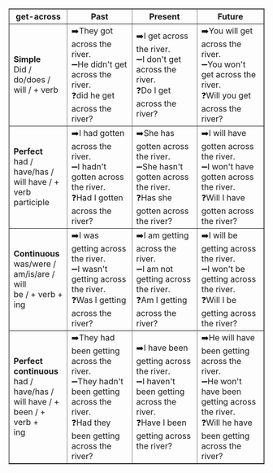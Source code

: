<table border="1" cellpadding="5" cellspacing="0">
  <tr>
    <th>get-across</th>
    <th>Past</th>
    <th>Present</th>
    <th>Future</th>
  </tr>
  <tr>
    <td><strong>Simple</strong><br>Did / do/does /<br>will / + verb</td>
    <td>
      ➡️They got across the river.<br>
      ➖He didn't get across the river.<br>
      ❓did he get across the river?<br>
    </td>
    <td>
      ➡️I get across the river.<br>
      ➖I don't get across the river.<br>
      ❓Do I get across the river?<br>
    </td>
    <td>
      ➡️You will get across the river.<br>
      ➖You won't get across the river.<br>
      ❓Will you get across the river?<br>
    </td>
  </tr>
  <tr>
    <td><strong>Perfect</strong><br>had / have/has /<br>will have / +<br>verb participle</td>
    <td>
      ➡️I had gotten across the river.<br>
      ➖I hadn't gotten across the river.<br>
      ❓Had I gotten across the river?<br>
    </td>
    <td>
      ➡️She has gotten across the river.<br>
      ➖She hasn't gotten across the river.<br>
      ❓Has she gotten across the river?<br>
    </td>
    <td>
      ➡️I will have gotten across the river.<br>
      ➖I won't have gotten across the river.<br>
      ❓Will I have gotten across the river?<br>
    </td>
  </tr>
  <tr>
    <td><strong>Continuous</strong><br>was/were /<br>am/is/are / will<br>be / + verb +<br>ing</td>
    <td>
      ➡️I was getting across the river.<br>
      ➖I wasn't getting across the river.<br>
      ❓Was I getting across the river?<br>
    </td>
    <td>
      ➡️I am getting across the river.<br>
      ➖I am not getting across the river.<br>
      ❓Am I getting across the river?<br>
    </td>
    <td>
      ➡️I will be getting across the river.<br>
      ➖I won't be getting across the river.<br>
      ❓Will I be getting across the river?<br>
    </td>
  </tr>
  <tr>
    <td><strong>Perfect<br>continuous</strong><br>had / have/has /<br>will have / +<br>been / + verb +<br>ing</td>
    <td>
      ➡️They had been getting across the river.<br>
      ➖They hadn't been getting across the river.<br>
      ❓Had they been getting across the river?<br>
    </td>
    <td>
      ➡️I have been getting across the river.<br>
      ➖I haven't been getting across the river.<br>
      ❓Have I been getting across the river?<br>
    </td>
    <td>
      ➡️He will have been getting across the river.<br>
      ➖He won't have been getting across the river.<br>
      ❓Will he have been getting across the river?<br>
    </td>
  </tr>
</table>